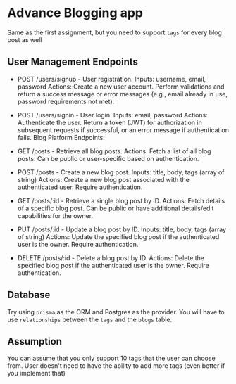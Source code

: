 # Advance Blogging app

Same as the first assignment, but you need to support `tags` for every blog post as well

## User Management Endpoints

- POST /users/signup - User registration.
Inputs: username, email, password
Actions: Create a new user account. Perform validations and return a success message or error messages (e.g., email already in use, password requirements not met).

- POST /users/signin - User login.
Inputs: email, password
Actions: Authenticate the user. Return a token (JWT) for authorization in subsequent requests if successful, or an error message if authentication fails.
Blog Platform Endpoints:

- GET /posts - Retrieve all blog posts.
Actions: Fetch a list of all blog posts. Can be public or user-specific based on authentication.

- POST /posts - Create a new blog post.
Inputs: title, body, tags (array of string)
Actions: Create a new blog post associated with the authenticated user. Require authentication.

- GET /posts/:id - Retrieve a single blog post by ID.
Actions: Fetch details of a specific blog post. Can be public or have additional details/edit capabilities for the owner.

- PUT /posts/:id - Update a blog post by ID.
Inputs: title, body, tags (array of string)
Actions: Update the specified blog post if the authenticated user is the owner. Require authentication.

- DELETE /posts/:id - Delete a blog post by ID.
Actions: Delete the specified blog post if the authenticated user is the owner. Require authentication.

## Database

Try using `prisma` as the ORM and Postgres as the provider. You will have to use `relationships` between the `tags` and the `blogs` table.

## Assumption

You can assume that you only support 10 tags that the user can choose from. User doesn't need to have the ability to add more tags (even better if you implement that)
